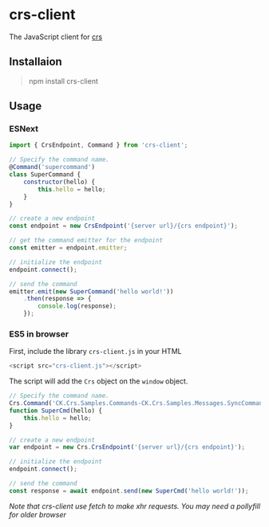 # crs-client

The JavaScript client for [crs](https://github.com/Invenietis/crs)

## Installaion

> npm install crs-client

## Usage

### ESNext

```javascript
import { CrsEndpoint, Command } from 'crs-client';

// Specify the command name. 
@Command('supercommand')
class SuperCommand {
    constructor(hello) {
        this.hello = hello;
    }
}

// create a new endpoint
const endpoint = new CrsEndpoint('{server url}/{crs endpoint}');

// get the command emitter for the endpoint
const emitter = endpoint.emitter;

// initialize the endpoint
endpoint.connect();

// send the command
emitter.emit(new SuperCommand('hello world!'))
    .then(response => {
        console.log(response);
    });
```

### ES5 in browser

First, include the library ```crs-client.js``` in your HTML


```javascript
<script src="crs-client.js"></script>
```

The script will add the ```Crs``` object on the ```window``` object.

```javascript
// Specify the command name. 
Crs.Command('CK.Crs.Samples.Commands-CK.Crs.Samples.Messages.SyncCommand')(SuperCmd)
function SuperCmd(hello) {
    this.hello = hello;
}

// create a new endpoint
var endpoint = new Crs.CrsEndpoint('{server url}/{crs endpoint}');

// initialize the endpoint
endpoint.connect();

// send the command
const response = await endpoint.send(new SuperCmd('hello world!'));

```

*Note that crs-client use fetch to make xhr requests. You may need a pollyfill for older browser*
